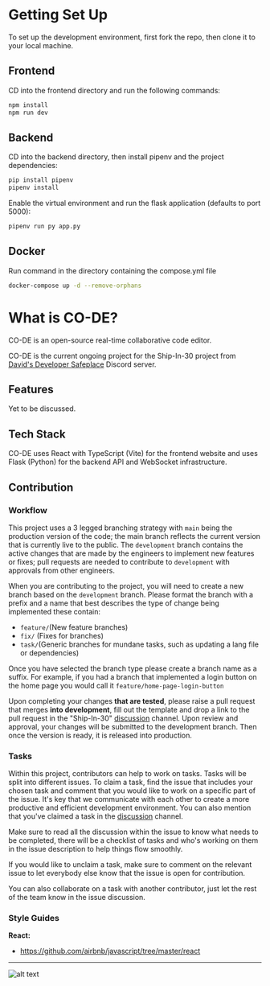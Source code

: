 # Getting Set Up

To set up the development environment, first fork the repo, then clone it to your local machine.

## Frontend

CD into the frontend directory and run the following commands:

```bash
npm install
npm run dev
```

## Backend

CD into the backend directory, then install pipenv and the project dependencies:

```bash
pip install pipenv
pipenv install
```

Enable the virtual environment and run the flask application (defaults to port 5000):

```bash
pipenv run py app.py
```

## Docker

Run command in the directory containing the compose.yml file

```bash
docker-compose up -d --remove-orphans
```

# What is CO-DE?

CO-DE is an open-source real-time collaborative code editor.

CO-DE is the current ongoing project for the Ship-In-30 project from [David's Developer Safeplace](https://discord.gg/devsafeplace) Discord server.

## Features

Yet to be discussed.

## Tech Stack

CO-DE uses React with TypeScript (Vite) for the frontend website and uses Flask (Python) for the backend API and WebSocket infrastructure.

## Contribution

### Workflow

This project uses a 3 legged branching strategy with `main` being the production version of the code; the main branch reflects the current version that is currently live to the public. The `development` branch contains the active changes that are made by the engineers to implement new features or fixes; pull requests are needed to contribute to `development` with approvals from other engineers.

When you are contributing to the project, you will need to create a new branch based on the `development` branch. Please format the branch with a prefix and a name that best describes the type of change being implemented these contain:

- `feature/`(New feature branches)
- `fix/` (Fixes for branches)
- `task/`(Generic branches for mundane tasks, such as updating a lang file or dependencies)

Once you have selected the branch type please create a branch name as a suffix. For example, if you had a branch that implemented a login button on the home page you would call it `feature/home-page-login-button`

Upon completing your changes **that are tested**, please raise a pull request that merges **into development**, fill out the template and drop a link to the pull request in the "Ship-In-30" [discussion](https://discord.com/channels/368853404723707914/1073307477405335592) channel. Upon review and approval, your changes will be submitted to the development branch. Then once the version is ready, it is released into production.

### Tasks

Within this project, contributors can help to work on tasks. Tasks will be split into different issues. To claim a task, find the issue that includes your chosen task and comment that you would like to work on a specific part of the issue. It's key that we communicate with each other to create a more productive and efficient development environment. You can also mention that you've claimed a task in the [discussion](https://discord.com/channels/368853404723707914/1073307477405335592) channel.

Make sure to read all the discussion within the issue to know what needs to be completed, there will be a checklist of tasks and who's working on them in the issue description to help things flow smoothly.

If you would like to unclaim a task, make sure to comment on the relevant issue to let everybody else know that the issue is open for contribution.

You can also collaborate on a task with another contributor, just let the rest of the team know in the issue discussion.

### Style Guides

**React:**

- <https://github.com/airbnb/javascript/tree/master/react>

---

![alt text](https://images-ext-1.discordapp.net/external/ZodgpNW25bKMHly3yapNdxjUcH8s__4xR5pqVxXy1dA/https/cdn-longterm.mee6.xyz/plugins/embeds/images/368853404723707914/668c5398d4a84cfbd3475ae6d201c456e398f819dcbf513c719b6d00aac67756.png?width=848&height=676)